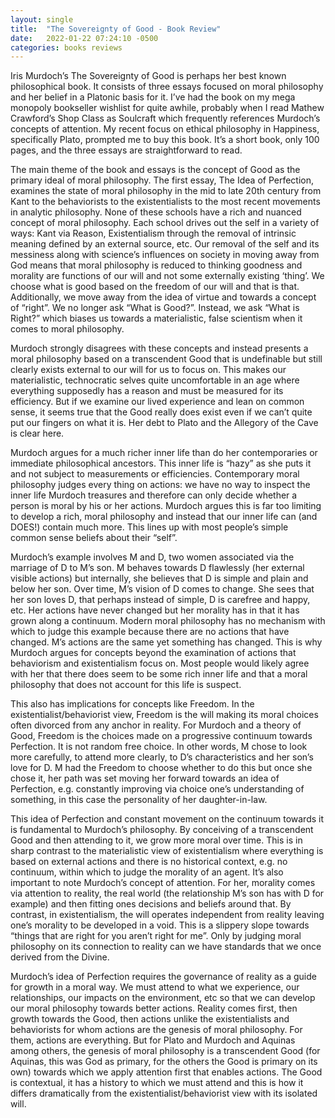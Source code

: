 ```yaml
---
layout: single 
title:  "The Sovereignty of Good - Book Review"
date:   2022-01-22 07:24:10 -0500
categories: books reviews 
---
```


Iris Murdoch’s The Sovereignty of Good is perhaps her best known philosophical book. It consists of three essays focused on moral philosophy and her belief in a Platonic basis for it. I’ve had the book on my mega monopoly bookseller wishlist for quite awhile, probably when I read Mathew Crawford’s Shop Class as Soulcraft which frequently references Murdoch’s concepts of attention. My recent focus on ethical philosophy in Happiness, specifically Plato, prompted me to buy this book. It’s a short book, only 100 pages, and the three essays are straightforward to read.

The main theme of the book and essays is the concept of Good as the primary ideal of moral philosophy. The first essay, The Idea of Perfection, examines the state of moral philosophy in the mid to late 20th century from Kant to the behaviorists to the existentialists to the most recent movements in analytic philosophy. None of these schools have a rich and nuanced concept of moral philosophy. Each school drives out the self in a variety of ways: Kant via Reason, Existentialism through the removal of intrinsic meaning defined by an external source, etc. Our removal of the self and its messiness along with science’s influences on society in moving away from God means that moral philosophy is reduced to thinking goodness and morality are functions of our will and not some externally existing ‘thing’. We choose what is good based on the freedom of our will and that is that. Additionally, we move away from the idea of virtue and towards a concept of “right”. We no longer ask “What is Good?”. Instead, we ask “What is Right?” which biases us towards a materialistic, false scientism when it comes to moral philosophy.

Murdoch strongly disagrees with these concepts and instead presents a moral philosophy based on a transcendent Good that is undefinable but still clearly exists external to our will for us to focus on. This makes our materialistic, technocratic selves quite uncomfortable in an age where everything supposedly has a reason and must be measured for its efficiency. But if we examine our lived experience and lean on common sense, it seems true that the Good really does exist even if we can’t quite put our fingers on what it is. Her debt to Plato and the Allegory of the Cave is clear here.

Murdoch argues for a much richer inner life than do her contemporaries or immediate philosophical ancestors. This inner life is “hazy” as she puts it and not subject to measurements or efficiencies. Contemporary moral philosophy judges every thing on actions: we have no way to inspect the inner life Murdoch treasures and therefore can only decide whether a person is moral by his or her actions. Murdoch argues this is far too limiting to develop a rich, moral philosophy and instead that our inner life can (and DOES!) contain much more. This lines up with most people’s simple common sense beliefs about their “self”.

Murdoch’s example involves M and D, two women associated via the marriage of D to M’s son. M behaves towards D flawlessly (her external visible actions) but internally, she believes that D is simple and plain and below her son. Over time, M’s vision of D comes to change. She sees that her son loves D, that perhaps instead of simple, D is carefree and happy, etc. Her actions have never changed but her morality has in that it has grown along a continuum. Modern moral philosophy has no mechanism with which to judge this example because there are no actions that have changed. M’s actions are the same yet something has changed. This is why Murdoch argues for concepts beyond the examination of actions that behaviorism and existentialism focus on. Most people would likely agree with her that there does seem to be some rich inner life and that a moral philosophy that does not account for this life is suspect.

This also has implications for concepts like Freedom. In the existentialist/behaviorist view, Freedom is the will making its moral choices often divorced from any anchor in reality. For Murdoch and a theory of Good, Freedom is the choices made on a progressive continuum towards Perfection. It is not random free choice. In other words, M chose to look more carefully, to attend more clearly, to D’s characteristics and her son’s love for D. M had the Freedom to choose whether to do this but once she chose it, her path was set moving her forward towards an idea of Perfection, e.g. constantly improving via choice one’s understanding of something, in this case the personality of her daughter-in-law.

This idea of Perfection and constant movement on the continuum towards it is fundamental to Murdoch’s philosophy. By conceiving of a transcendent Good and then attending to it, we grow more moral over time. This is in sharp contrast to the materialistic view of existentialism where everything is based on external actions and there is no historical context, e.g. no continuum, within which to judge the morality of an agent. It’s also important to note Murdoch’s concept of attention. For her, morality comes via attention to reality, the real world (the relationship M’s son has with D for example) and then fitting ones decisions and beliefs around that. By contrast, in existentialism, the will operates independent from reality leaving one’s morality to be developed in a void. This is a slippery slope towards “things that are right for you aren’t right for me”. Only by judging moral philosophy on its connection to reality can we have standards that we once derived from the Divine.

Murdoch’s idea of Perfection requires the governance of reality as a guide for growth in a moral way. We must attend to what we experience, our relationships, our impacts on the environment, etc so that we can develop our moral philosophy towards better actions. Reality comes first, then growth towards the Good, then actions unlike the existentialists and behaviorists for whom actions are the genesis of moral philosophy. For them, actions are everything. But for Plato and Murdoch and Aquinas among others, the genesis of moral philosophy is a transcendent Good (for Aquinas, this was God as primary, for the others the Good is primary on its own) towards which we apply attention first that enables actions. The Good is contextual, it has a history to which we must attend and this is how it differs dramatically from the existentialist/behaviorist view with its isolated will.